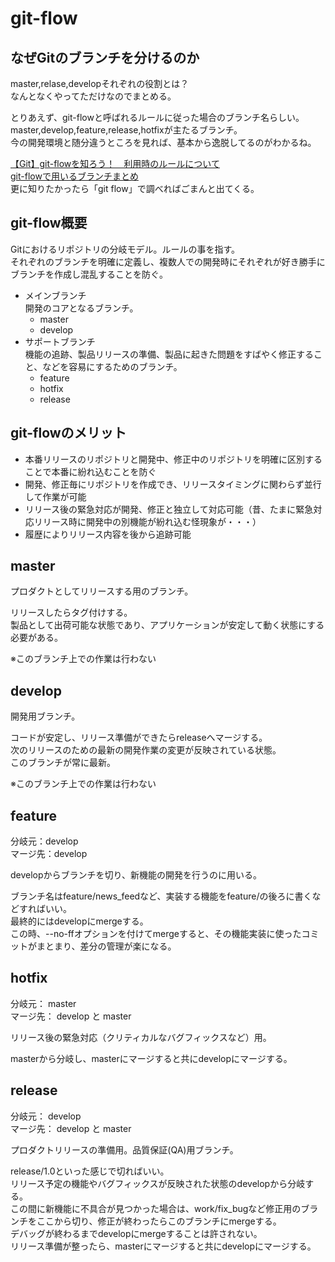 # git-flow

## なぜGitのブランチを分けるのか

master,relase,developそれぞれの役割とは？  
なんとなくやってただけなのでまとめる。  

とりあえず、git-flowと呼ばれるルールに従った場合のブランチ名らしい。  
master,develop,feature,release,hotfixが主たるブランチ。  
今の開発環境と随分違うところを見れば、基本から逸脱してるのがわかるね。  

[【Git】git-flowを知ろう！　利用時のルールについて](https://cloudsmith.co.jp/blog/efficient/2020/08/1534208.html)  
[git-flowで用いるブランチまとめ](https://qiita.com/hatt0519/items/23ef0866f4abacce7296)  
更に知りたかったら「git flow」で調べればごまんと出てくる。  

## git-flow概要

Gitにおけるリポジトリの分岐モデル。ルールの事を指す。  
それぞれのブランチを明確に定義し、複数人での開発時にそれぞれが好き勝手にブランチを作成し混乱することを防ぐ。  

- メインブランチ  
  開発のコアとなるブランチ。  
  - master  
  - develop  
- サポートブランチ  
  機能の追跡、製品リリースの準備、製品に起きた問題をすばやく修正すること、などを容易にするためのブランチ。  
  - feature  
  - hotfix  
  - release  

## git-flowのメリット

- 本番リリースのリポジトリと開発中、修正中のリポジトリを明確に区別することで本番に紛れ込むことを防ぐ  
- 開発、修正毎にリポジトリを作成でき、リリースタイミングに関わらず並行して作業が可能  
- リリース後の緊急対応が開発、修正と独立して対応可能（昔、たまに緊急対応リリース時に開発中の別機能が紛れ込む怪現象が・・・）  
- 履歴によりリリース内容を後から追跡可能  

## master

プロダクトとしてリリースする用のブランチ。  

リリースしたらタグ付けする。  
製品として出荷可能な状態であり、アプリケーションが安定して動く状態にする必要がある。  

※このブランチ上での作業は行わない  

## develop

開発用ブランチ。  

コードが安定し、リリース準備ができたらreleaseへマージする。  
次のリリースのための最新の開発作業の変更が反映されている状態。  
このブランチが常に最新。  

※このブランチ上での作業は行わない

## feature

分岐元：develop  
マージ先：develop  

developからブランチを切り、新機能の開発を行うのに用いる。  

ブランチ名はfeature/news_feedなど、実装する機能をfeature/の後ろに書くなどすればいい。  
最終的にはdevelopにmergeする。  
この時、--no-ffオプションを付けてmergeすると、その機能実装に使ったコミットがまとまり、差分の管理が楽になる。  

## hotfix

分岐元： master  
マージ先： develop と master  

リリース後の緊急対応（クリティカルなバグフィックスなど）用。  

masterから分岐し、masterにマージすると共にdevelopにマージする。  

## release

分岐元： develop  
マージ先： develop と master  

プロダクトリリースの準備用。品質保証(QA)用ブランチ。  

release/1.0といった感じで切ればいい。  
リリース予定の機能やバグフィックスが反映された状態のdevelopから分岐する。  
この間に新機能に不具合が見つかった場合は、work/fix_bugなど修正用のブランチをここから切り、修正が終わったらこのブランチにmergeする。  
デバッグが終わるまでdevelopにmergeすることは許されない。  
リリース準備が整ったら、masterにマージすると共にdevelopにマージする。  

